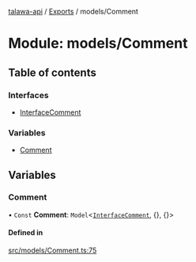 [talawa-api](../README.md) / [Exports](../modules.md) / models/Comment

# Module: models/Comment

## Table of contents

### Interfaces

- [InterfaceComment](../interfaces/models_Comment.InterfaceComment.md)

### Variables

- [Comment](models_Comment.md#comment)

## Variables

### Comment

• `Const` **Comment**: `Model`\<[`InterfaceComment`](../interfaces/models_Comment.InterfaceComment.md), \{\}, \{\}\>

#### Defined in

[src/models/Comment.ts:75](https://github.com/PalisadoesFoundation/talawa-api/blob/362768f/src/models/Comment.ts#L75)
